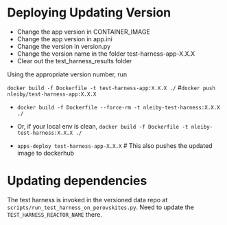 # Deploying Updating Version

- Change the app version in CONTAINER_IMAGE
- Change the app version in app.ini
- Change the version in version.py
- Change the version name in the folder test-harness-app-X.X.X
- Clear out the test_harness_results folder


Using the appropriate version number, run 

`docker build -f Dockerfile -t test-harness-app:X.X.X ./`
#`docker push nleiby/test-harness-app:X.X.X`


- `docker build -f Dockerfile --force-rm -t nleiby-test-harness:X.X.X ./`
- Or, if your local env is clean, `docker build -f Dockerfile -t nleiby-test-harness:X.X.X ./`

- `apps-deploy test-harness-app-X.X.X` # This also pushes the updated image to dockerhub


# Updating dependencies

The test harness is invoked in the versioned data repo at `scripts/run_test_harness_on_perovskites.py`.  Need to update the `TEST_HARNESS_REACTOR_NAME` there.